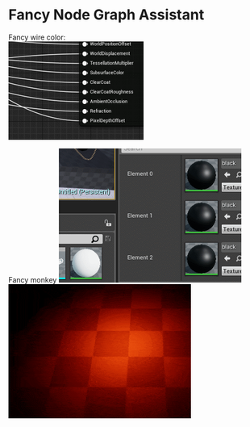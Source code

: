 # Fancy Node Graph Assistant

Fancy wire color:  
![3](../Resource/1.1/trace.gif)   

Fancy monkey
![5](../Resource/1.1/asset.gif)  
![6](../Resource/1.1/ezgif.com-optimize.gif)  
